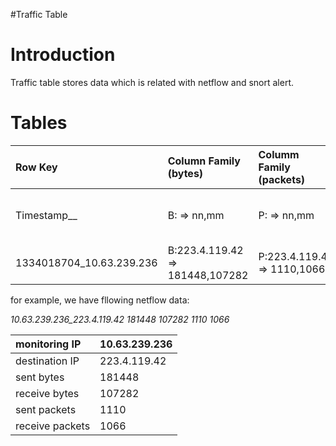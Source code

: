#Traffic Table

# Introduction #

Traffic table stores data which is related with netflow and snort alert.


# Tables #

| Row Key                    | Column Family (bytes)    | Columm Family (packets) | Column Family (alert) |
|:---------------------------|:-------------------------|:------------------------|:----------------------|
| Timestamp_<Monitoring IP>_| B:<dst IP> => nn,mm      | P:<dst IP> => nn,mm     | A:<dst IP> => signature # or contents |
| 1334018704\_10.63.239.236  | B:223.4.119.42 => 181448,107282 | P:223.4.119.42 => 1110,1066 |                       |

for example, we have fllowing netflow data:

_10.63.239.236\_223.4.119.42      181448 107282 1110 1066_

| monitoring IP  | 10.63.239.236 |
|:---------------|:--------------|
| destination IP | 223.4.119.42  |
| sent bytes     | 181448        |
| receive bytes  | 107282        |
| sent packets   | 1110          |
| receive packets| 1066          |